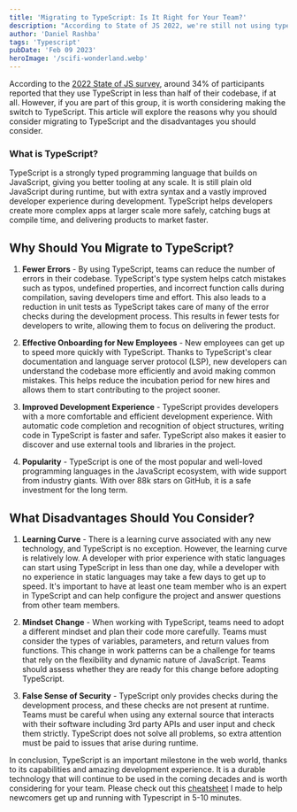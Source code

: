 ```yaml
---
title: 'Migrating to TypeScript: Is It Right for Your Team?'
description: "According to State of JS 2022, we're still not using typescript in 100% of our codebase, it's time to change that"
author: 'Daniel Rashba'
tags: 'Typescript'
pubDate: 'Feb 09 2023'
heroImage: '/scifi-wonderland.webp'
---
```


According to the [2022 State of JS survey](https://2022.stateofjs.com/en-US/), around 34% of participants reported that they use TypeScript in less than half of their codebase, if at all. However, if you are part of this group, it is worth considering making the switch to TypeScript. This article will explore the reasons why you should consider migrating to TypeScript and the disadvantages you should consider.

### What is TypeScript?

TypeScript is a strongly typed programming language that builds on JavaScript, giving you better tooling at any scale. It is still plain old JavaScript during runtime, but with extra syntax and a vastly improved developer experience during development. TypeScript helps developers create more complex apps at larger scale more safely, catching bugs at compile time, and delivering products to market faster.

## Why Should You Migrate to TypeScript?

1.  **Fewer Errors** - By using TypeScript, teams can reduce the number of errors in their codebase. TypeScript's type system helps catch mistakes such as typos, undefined properties, and incorrect function calls during compilation, saving developers time and effort. This also leads to a reduction in unit tests as TypeScript takes care of many of the error checks during the development process. This results in fewer tests for developers to write, allowing them to focus on delivering the product.

2.  **Effective Onboarding for New Employees** - New employees can get up to speed more quickly with TypeScript. Thanks to TypeScript's clear documentation and language server protocol (LSP), new developers can understand the codebase more efficiently and avoid making common mistakes. This helps reduce the incubation period for new hires and allows them to start contributing to the project sooner.

3.  **Improved Development Experience** - TypeScript provides developers with a more comfortable and efficient development experience. With automatic code completion and recognition of object structures, writing code in TypeScript is faster and safer. TypeScript also makes it easier to discover and use external tools and libraries in the project.

4.  **Popularity** - TypeScript is one of the most popular and well-loved programming languages in the JavaScript ecosystem, with wide support from industry giants. With over 88k stars on GitHub, it is a safe investment for the long term.

## What Disadvantages Should You Consider?

1.  **Learning Curve** - There is a learning curve associated with any new technology, and TypeScript is no exception. However, the learning curve is relatively low. A developer with prior experience with static languages can start using TypeScript in less than one day, while a developer with no experience in static languages may take a few days to get up to speed. It's important to have at least one team member who is an expert in TypeScript and can help configure the project and answer questions from other team members.

2.  **Mindset Change** - When working with TypeScript, teams need to adopt a different mindset and plan their code more carefully. Teams must consider the types of variables, parameters, and return values from functions. This change in work patterns can be a challenge for teams that rely on the flexibility and dynamic nature of JavaScript. Teams should assess whether they are ready for this change before adopting TypeScript.

3.  **False Sense of Security** - TypeScript only provides checks during the development process, and these checks are not present at runtime. Teams must be careful when using any external source that interacts with their software including 3rd party APIs and user input and check them strictly. TypeScript does not solve all problems, so extra attention must be paid to issues that arise during runtime.

In conclusion, TypeScript is an important milestone in the web world, thanks to its capabilities and amazing development experience. It is a durable technology that will continue to be used in the coming decades and is worth considering for your team. Please check out this [cheatsheet](https://github.com/danirdd92/ts-cheatsheet) I made to help newcomers get up and running with Typescript in 5-10 minutes.
